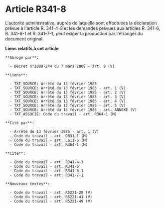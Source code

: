 # Article R341-8

L'autorité administrative, auprès de laquelle sont effectuées la déclaration prévue à l'article R. 341-4-3 et les demandes
prévues aux articles R. 341-6, R. 341-6-1 et R. 341-7-1, peut exiger la production par l'étranger du document original.

**Liens relatifs à cet article**

	**Abrogé par**:

	  - Décret n°2008-244 du 7 mars 2008 - art. 9 (V)

	**Liens**:

	  - TXT_SOURCE: Arrêté du 13 février 1985
	  - TXT_SOURCE: Arrêté du 13 février 1985 - art. 1 (V)
	  - TXT_SOURCE: Arrêté du 13 février 1985 - art. 2 (V)
	  - TXT_SOURCE: Arrêté du 13 février 1985 - art. 3 (V)
	  - TXT_SOURCE: Arrêté du 13 février 1985 - art. 4 (V)
	  - TXT_SOURCE: Arrêté du 13 février 1985 - art. 5 (V)
	  - TXT_SOURCE: Arrêté du 13 février 1985 - art. ANNEXE (V)
	  - TXT_ASSOCIE: Code du travail - art. R364-1 (M)

	**Cité par**:

	  - Arrêté du 13 février 1985 - art. 1 (V)
	  - Code du travail - art. D831-1 (M)
	  - Code du travail - art. L611-6 (M)
	  - Code du travail - art. R364-1 (M)

	**Cite**:

	  - Code du travail - art. R341-4-3
	  - Code du travail - art. R341-6
	  - Code du travail - art. R341-6-1
	  - Code du travail - art. R341-7-1

	**Nouveaux textes**:

	  - Code du travail - art. R5221-28 (V)
	  - Code du travail - art. R5221-41 (V)
	  - Code du travail - art. R5221-49 (V)
